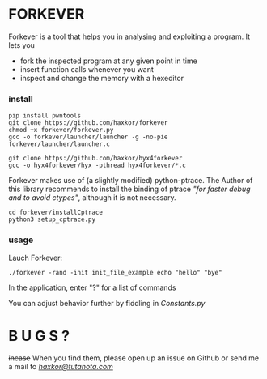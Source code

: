 # FORKEVER

Forkever is a tool that helps you in analysing and exploiting a program.
It lets you
- fork the inspected program at any given point in time 
- insert function calls whenever you want
- inspect and change the memory with a hexeditor


### install
    pip install pwntools
    git clone https://github.com/haxkor/forkever
    chmod +x forkever/forkever.py
    gcc -o forkever/launcher/launcher -g -no-pie forkever/launcher/launcher.c
    
    git clone https://github.com/haxkor/hyx4forkever
    gcc -o hyx4forkever/hyx -pthread hyx4forkever/*.c
    
    
Forkever makes use of (a slightly modified) python-ptrace.
The Author of this library recommends to install the binding of ptrace *"for faster debug and to avoid ctypes"*, although it is not necessary. 

    cd forkever/installCptrace
    python3 setup_cptrace.py
    
### usage
Lauch Forkever:

    ./forkever -rand -init init_file_example echo "hello" "bye"
    
In the application, enter "?" for a list of commands

You can adjust behavior further by fiddling in *Constants.py*

# B U G S ?

~~incase~~ When you find them, please open up an issue on Github 
or send me a mail to *haxkor@tutanota.com* 
   
   
    
    

    
    

    
